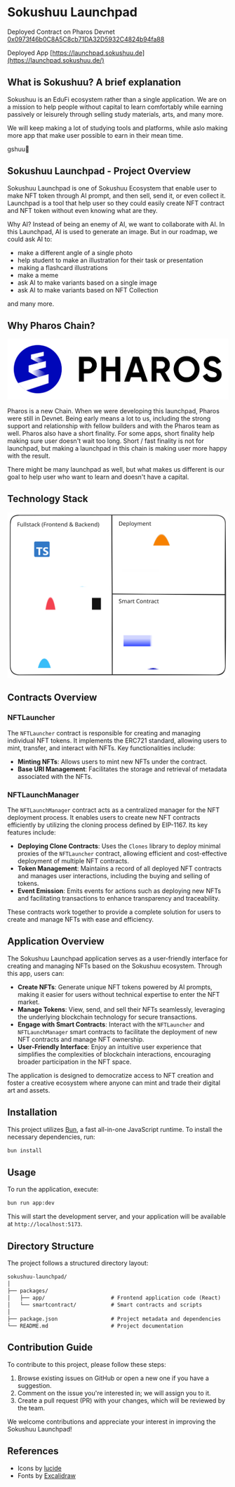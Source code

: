# Sokushuu Launchpad

Deployed Contract on Pharos Devnet [0x0973f46b0C8A5C8cb71DA32D5932C4824b94fa88](https://pharosscan.xyz/address/0x0973f46b0C8A5C8cb71DA32D5932C4824b94fa88)

Deployed App [https://launchpad.sokushuu.de](https://launchpad.sokushuu.de/)

## What is Sokushuu? A brief explanation

Sokushuu is an EduFi ecosystem rather than a single application. We are on a mission to help people without capital to learn comfortably while earning passively or leisurely through selling study materials, arts, and many more.


We will keep making a lot of studying tools and platforms, while aslo making more app that make user possible to earn in their mean time.

gshuu🎴

## Sokushuu Launchpad - Project Overview

Sokushuu Launchpad is one of Sokushuu Ecosystem that enable user to make NFT token through AI prompt, and then sell, send it, or even collect it. Launchpad is a tool that help user so they could easily create NFT contract and NFT token without even knowing what are they.

Why AI? Instead of being an enemy of AI, we want to collaborate with AI. In this Launchpad, AI is used to generate an image. But in our roadmap, we could ask AI to:

- make a different angle of a single photo
- help student to make an illustration for their task or presentation
- making a flashcard illustrations
- make a meme
- ask AI to make variants based on a single image
- ask AI to make variants based on NFT Collection


and many more.

## Why Pharos Chain?

![./images/pharos.svg](./images/pharos.svg)

Pharos is a new Chain. When we were developing this launchpad, Pharos were still in Devnet. Being early means a lot to us, including the strong support and relationship with fellow builders and with the Pharos team as well. Pharos also have a short finality. For some apps, short finality help making sure user doesn't wait too long. Short / fast finality is not for launchpad, but making a launchpad in this chain is making user more happy with the result.

There might be many launchpad as well, but what makes us different is our goal to help user who want to learn and doesn't have a capital. 

## Technology Stack

![./images/stack.svg](./images/stack.svg)

## Contracts Overview

### NFTLauncher
The `NFTLauncher` contract is responsible for creating and managing individual NFT tokens. It implements the ERC721 standard, allowing users to mint, transfer, and interact with NFTs. Key functionalities include:
- **Minting NFTs**: Allows users to mint new NFTs under the contract.
- **Base URI Management**: Facilitates the storage and retrieval of metadata associated with the NFTs.

### NFTLaunchManager
The `NFTLaunchManager` contract acts as a centralized manager for the NFT deployment process. It enables users to create new NFT contracts efficiently by utilizing the cloning process defined by EIP-1167. Its key features include:
- **Deploying Clone Contracts**: Uses the `Clones` library to deploy minimal proxies of the `NFTLauncher` contract, allowing efficient and cost-effective deployment of multiple NFT contracts.
- **Token Management**: Maintains a record of all deployed NFT contracts and manages user interactions, including the buying and selling of tokens.
- **Event Emission**: Emits events for actions such as deploying new NFTs and facilitating transactions to enhance transparency and traceability.

These contracts work together to provide a complete solution for users to create and manage NFTs with ease and efficiency.

## Application Overview

The Sokushuu Launchpad application serves as a user-friendly interface for creating and managing NFTs based on the Sokushuu ecosystem. Through this app, users can:

- **Create NFTs**: Generate unique NFT tokens powered by AI prompts, making it easier for users without technical expertise to enter the NFT market.
- **Manage Tokens**: View, send, and sell their NFTs seamlessly, leveraging the underlying blockchain technology for secure transactions.
- **Engage with Smart Contracts**: Interact with the `NFTLauncher` and `NFTLaunchManager` smart contracts to facilitate the deployment of new NFT contracts and manage NFT ownership.
- **User-Friendly Interface**: Enjoy an intuitive user experience that simplifies the complexities of blockchain interactions, encouraging broader participation in the NFT space.

The application is designed to democratize access to NFT creation and foster a creative ecosystem where anyone can mint and trade their digital art and assets.


## Installation

This project utilizes [Bun](https://bun.sh), a fast all-in-one JavaScript runtime. To install the necessary dependencies, run:

```bash
bun install
```

## Usage

To run the application, execute:

```bash
bun run app:dev
```

This will start the development server, and your application will be available at `http://localhost:5173`.

## Directory Structure

The project follows a structured directory layout:

```
sokushuu-launchpad/
│
├── packages/
│   ├── app/                     # Frontend application code (React)
│   └── smartcontract/           # Smart contracts and scripts
│
├── package.json                 # Project metadata and dependencies
└── README.md                    # Project documentation
```

## Contribution Guide

To contribute to this project, please follow these steps:

1. Browse existing issues on GitHub or open a new one if you have a suggestion.
2. Comment on the issue you're interested in; we will assign you to it.
3. Create a pull request (PR) with your changes, which will be reviewed by the team.

We welcome contributions and appreciate your interest in improving the Sokushuu Launchpad!

## References

- Icons by [lucide](https://lucide.dev/icons/)
- Fonts by [Excalidraw](https://plus.excalidraw.com/excalifont)